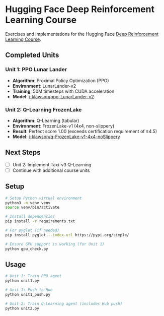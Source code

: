 # Hugging Face Deep Reinforcement Learning Course

Exercises and implementations for the Hugging Face [Deep Reinforcement Learning Course](https://huggingface.co/learn/deep-rl-course).

## Completed Units

### Unit 1: PPO Lunar Lander
- **Algorithm**: Proximal Policy Optimization (PPO)
- **Environment**: LunarLander-v2
- **Training**: 50M timesteps with CUDA acceleration
- **Model**: [j-klawson/ppo-LunarLander-v2](https://huggingface.co/j-klawson/ppo-LunarLander-v2)

### Unit 2: Q-Learning FrozenLake 
- **Algorithm**: Q-Learning (tabular)
- **Environment**: FrozenLake-v1 (4x4, non-slippery)
- **Result**: Perfect score 1.00 (exceeds certification requirement of ≥4.5)
- **Model**: [j-klawson/q-FrozenLake-v1-4x4-noSlippery](https://huggingface.co/j-klawson/q-FrozenLake-v1-4x4-noSlippery)

## Next Steps
- [ ] Unit 2: Implement Taxi-v3 Q-Learning
- [ ] Continue with additional course units

## Setup

```bash
# Setup Python virtual environment 
python3 -m venv venv
source venv/bin/activate

# Install dependencies
pip install -r requirements.txt

# For pyglet (if needed)
pip install pyglet --index-url https://pypi.org/simple/

# Ensure GPU support is working (for Unit 1)
python gpu_check.py
```

## Usage

```bash
# Unit 1: Train PPO agent
python unit1.py

# Unit 1: Push to Hub
python unit1_push.py

# Unit 2: Train Q-Learning agent (includes Hub push)
python unit2.py
```
